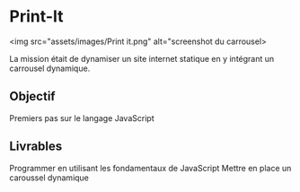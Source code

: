# Print-It

<img src="assets/images/Print it.png" alt="screenshot du carrousel>

La mission était de dynamiser un site internet statique en y intégrant un carrousel dynamique.

## Objectif

Premiers pas sur le langage JavaScript

## Livrables

Programmer en utilisant les fondamentaux de JavaScript
Mettre en place un caroussel dynamique